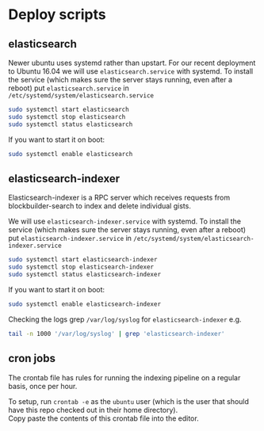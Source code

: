 # Deploy scripts

## elasticsearch
Newer ubuntu uses systemd rather than upstart. For our recent deployment to Ubuntu 16.04 we will use `elasticsearch.service` with systemd.
To install the service (which makes sure the server stays running, even after a reboot) put `elasticsearch.service`
in `/etc/systemd/system/elasticsearch.service`  

```bash
sudo systemctl start elasticsearch
sudo systemctl stop elasticsearch
sudo systemctl status elasticsearch
```

If you want to start it on boot:

```bash
sudo systemctl enable elasticsearch
```


## elasticsearch-indexer
Elasticsearch-indexer is a RPC server which receives requests from blockbuilder-search to index and delete individual gists.

We will use `elasticsearch-indexer.service` with systemd.
To install the service (which makes sure the server stays running, even after a reboot) put `elasticsearch-indexer.service`
in `/etc/systemd/system/elasticsearch-indexer.service`  

```bash
sudo systemctl start elasticsearch-indexer
sudo systemctl stop elasticsearch-indexer
sudo systemctl status elasticsearch-indexer
```

If you want to start it on boot:

```bash
sudo systemctl enable elasticsearch-indexer
```

Checking the logs
grep `/var/log/syslog` for `elasticsearch-indexer`
e.g.
```bash
tail -n 1000 '/var/log/syslog' | grep 'elasticsearch-indexer'
```


## cron jobs

The crontab file has rules for running the indexing pipeline on a regular basis, once per hour.

To setup, run `crontab -e` as the `ubuntu` user (which is the user that should have this repo checked out in their home directory).  
Copy paste the contents of this crontab file into the editor.